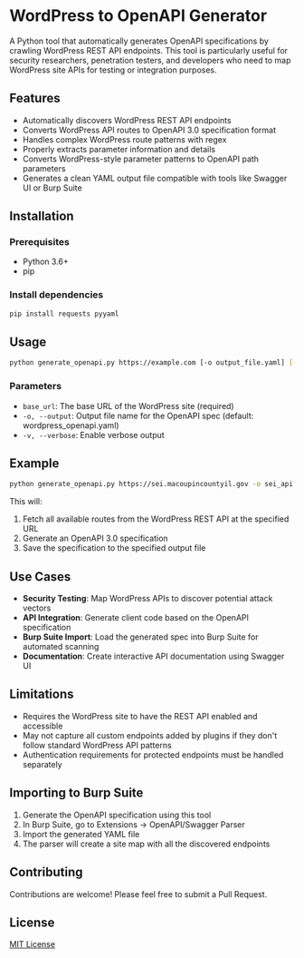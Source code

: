 # WordPress to OpenAPI Generator

A Python tool that automatically generates OpenAPI specifications by crawling WordPress REST API endpoints. This tool is particularly useful for security researchers, penetration testers, and developers who need to map WordPress site APIs for testing or integration purposes.

## Features

- Automatically discovers WordPress REST API endpoints
- Converts WordPress API routes to OpenAPI 3.0 specification format
- Handles complex WordPress route patterns with regex
- Properly extracts parameter information and details
- Converts WordPress-style parameter patterns to OpenAPI path parameters
- Generates a clean YAML output file compatible with tools like Swagger UI or Burp Suite

## Installation

### Prerequisites

- Python 3.6+
- pip

### Install dependencies

```bash
pip install requests pyyaml
```

## Usage

```bash
python generate_openapi.py https://example.com [-o output_file.yaml] [-v]
```

### Parameters

- `base_url`: The base URL of the WordPress site (required)
- `-o, --output`: Output file name for the OpenAPI spec (default: wordpress_openapi.yaml)
- `-v, --verbose`: Enable verbose output

## Example

```bash
python generate_openapi.py https://sei.macoupincountyil.gov -o sei_api.yaml -v
```

This will:
1. Fetch all available routes from the WordPress REST API at the specified URL
2. Generate an OpenAPI 3.0 specification
3. Save the specification to the specified output file

## Use Cases

- **Security Testing**: Map WordPress APIs to discover potential attack vectors
- **API Integration**: Generate client code based on the OpenAPI specification
- **Burp Suite Import**: Load the generated spec into Burp Suite for automated scanning
- **Documentation**: Create interactive API documentation using Swagger UI

## Limitations

- Requires the WordPress site to have the REST API enabled and accessible
- May not capture all custom endpoints added by plugins if they don't follow standard WordPress API patterns
- Authentication requirements for protected endpoints must be handled separately

## Importing to Burp Suite

1. Generate the OpenAPI specification using this tool
2. In Burp Suite, go to Extensions → OpenAPI/Swagger Parser
3. Import the generated YAML file
4. The parser will create a site map with all the discovered endpoints

## Contributing

Contributions are welcome! Please feel free to submit a Pull Request.

## License

[MIT License](LICENSE)
